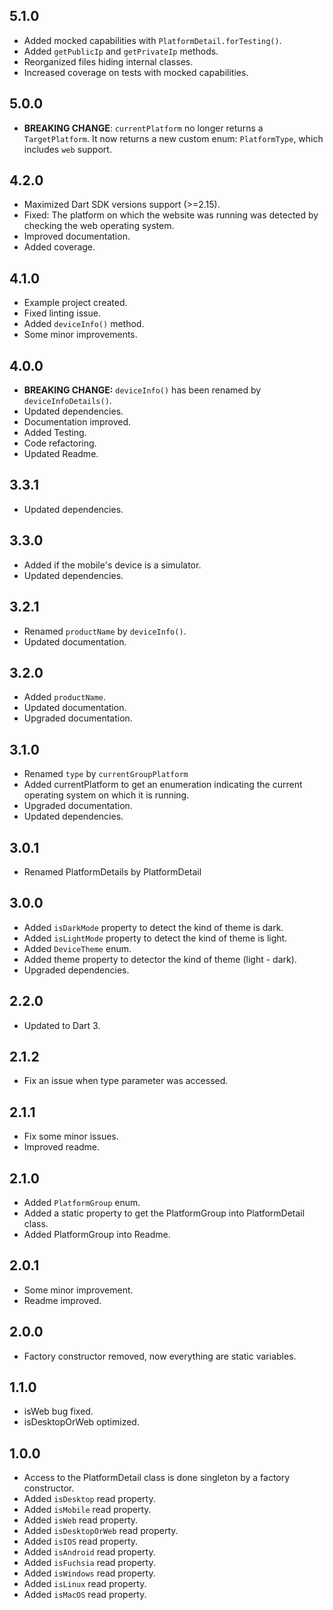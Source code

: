 ## 5.1.0
* Added mocked capabilities with `PlatformDetail.forTesting()`.
* Added `getPublicIp` and `getPrivateIp` methods.
* Reorganized files hiding internal classes.
* Increased coverage on tests with mocked capabilities.

## 5.0.0
* **BREAKING CHANGE**: `currentPlatform` no longer returns a `TargetPlatform`. It now returns a new custom enum: `PlatformType`, which includes `web` support.

## 4.2.0
* Maximized Dart SDK versions support (>=2.15).
* Fixed: The platform on which the website was running was detected by checking the web operating system.
* Improved documentation.
* Added coverage.

## 4.1.0
* Example project created.
* Fixed linting issue.
* Added `deviceInfo()` method.
* Some minor improvements.

## 4.0.0
* **BREAKING CHANGE:** `deviceInfo()` has been renamed by `deviceInfoDetails()`.
* Updated dependencies.
* Documentation improved.
* Added Testing.
* Code refactoring.
* Updated Readme.

## 3.3.1
* Updated dependencies.

## 3.3.0
* Added if the mobile's device is a simulator.
* Updated dependencies.

## 3.2.1
* Renamed `productName` by `deviceInfo()`.
* Updated documentation.

## 3.2.0
* Added `productName`.
* Updated documentation.
* Upgraded documentation.

## 3.1.0

* Renamed `type` by `currentGroupPlatform`
* Added currentPlatform to get an enumeration indicating the current operating system on which it is running.
* Upgraded documentation.
* Updated dependencies.

## 3.0.1

* Renamed PlatformDetails by PlatformDetail

## 3.0.0

* Added `isDarkMode` property to detect the kind of theme is dark.
* Added `isLightMode` property to detect the kind of theme is light.
* Added `DeviceTheme` enum.
* Added theme property to detector the kind of theme (light - dark).
* Upgraded dependencies.

## 2.2.0

* Updated to Dart 3.

## 2.1.2

* Fix an issue when type parameter was accessed.

## 2.1.1

* Fix some minor issues.
* Improved readme.

## 2.1.0

* Added `PlatformGroup` enum.
* Added a static property to get the PlatformGroup into PlatformDetail class.
* Added PlatformGroup into Readme.

## 2.0.1

* Some minor improvement.
* Readme improved.

## 2.0.0

* Factory constructor removed, now everything are static variables.

## 1.1.0

* isWeb bug fixed.
* isDesktopOrWeb optimized.

## 1.0.0

* Access to the PlatformDetail class is done singleton by a factory constructor.
* Added `isDesktop` read property.
* Added `isMobile` read property.
* Added `isWeb` read property.
* Added `isDesktopOrWeb` read property.
* Added `isIOS` read property.
* Added `isAndroid` read property.
* Added `isFuchsia` read property.
* Added `isWindows` read property.
* Added `isLinux` read property.
* Added `isMacOS` read property.

